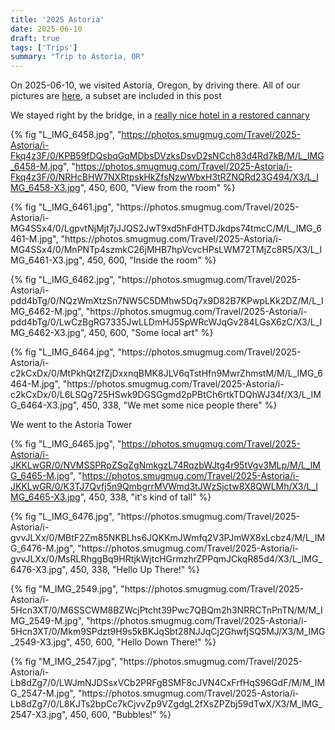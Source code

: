 ```yaml
---
title: '2025 Astoria'
date: 2025-06-10
draft: true
tags: ['Trips']
summary: "Trip to Astoria, OR"
---
```



On 2025-06-10, we visited Astoria, Oregon, by driving there. All of our pictures are [here](https://lmblevins.smugmug.com/Travel/2025-Astoria), a subset are included in this post

We stayed right by the bridge, in a [really nice hotel in a restored cannary](https://www.cannerypierhotel.com/?utm_source=Tripadvisor&utm_medium=busadv)

{% fig "L_IMG_6458.jpg", "https://photos.smugmug.com/Travel/2025-Astoria/i-Fkq4z3F/0/KPB59fDQsbqGqMDbsDVzksDsvD2sNCch83d4Rd7kB/M/L_IMG_6458-M.jpg", "https://photos.smugmug.com/Travel/2025-Astoria/i-Fkq4z3F/0/NRHcBHW7NXRtpskHkZfsNzwWbxH3tRZNQRd23G494/X3/L_IMG_6458-X3.jpg", 450, 600, "View from the room" %}
<p>
{% fig "L_IMG_6461.jpg", "https://photos.smugmug.com/Travel/2025-Astoria/i-MG4SSx4/0/LgpvtNjMjt7jJJQS2JwT9xd5hFdHTDJkdps74tmcC/M/L_IMG_6461-M.jpg", "https://photos.smugmug.com/Travel/2025-Astoria/i-MG4SSx4/0/MnPNTp4szmkC26jMHB7hpVcvcHPsLWM72TMjZc8R5/X3/L_IMG_6461-X3.jpg", 450, 600, "Inside the room" %}
<p>
{% fig "L_IMG_6462.jpg", "https://photos.smugmug.com/Travel/2025-Astoria/i-pdd4bTg/0/NQzWmXtzSn7NW5C5DMhw5Dq7x9D82B7KPwpLKk2DZ/M/L_IMG_6462-M.jpg", "https://photos.smugmug.com/Travel/2025-Astoria/i-pdd4bTg/0/LwCzBgRG7335JwLLDmHJ5SpWRcWJqGv284LGsX6zC/X3/L_IMG_6462-X3.jpg", 450, 600, "Some local art" %}
<p>
{% fig "L_IMG_6464.jpg", "https://photos.smugmug.com/Travel/2025-Astoria/i-c2kCxDx/0/MtPkhQtZfZjDxxnqBMK8JLV6qTstHfn9MwrZhmstM/M/L_IMG_6464-M.jpg", "https://photos.smugmug.com/Travel/2025-Astoria/i-c2kCxDx/0/L6LSQg725HSwk9DGSGgmd2pPBtCh6rtkTDQhWJ34f/X3/L_IMG_6464-X3.jpg", 450, 338, "We met some nice people there" %}

We went to the Astoria Tower

{% fig "L_IMG_6465.jpg", "https://photos.smugmug.com/Travel/2025-Astoria/i-JKKLwGR/0/NVMSSPRpZSqZgNmkgzL74RqzbWJtg4r95tVgv3MLp/M/L_IMG_6465-M.jpg", "https://photos.smugmug.com/Travel/2025-Astoria/i-JKKLwGR/0/K3TJ7Qvfj5n9QmbgrrMVWmd3tJWzSjctw8X8QWLMh/X3/L_IMG_6465-X3.jpg", 450, 338, "it's kind of tall" %}
<p>
{% fig "L_IMG_6476.jpg", "https://photos.smugmug.com/Travel/2025-Astoria/i-gvvJLXx/0/MBtF2Zm85NKBLhs6JQKKmJWmfq2V3PJmWX8xLcbz4/M/L_IMG_6476-M.jpg", "https://photos.smugmug.com/Travel/2025-Astoria/i-gvvJLXx/0/MsRLRhggBq9HRtjkWjtcHGrmzhrZPPqmJCkqR85d4/X3/L_IMG_6476-X3.jpg", 450, 338, "Hello Up There!" %}
<p>
{% fig "M_IMG_2549.jpg", "https://photos.smugmug.com/Travel/2025-Astoria/i-5Hcn3XT/0/M6SSCWM8BZWcjPtcht39Pwc7QBQm2h3NRRCTnPnTN/M/M_IMG_2549-M.jpg", "https://photos.smugmug.com/Travel/2025-Astoria/i-5Hcn3XT/0/Mkm9SPdzt9H9s5kBKJqSbt28NJJqCj2GhwfjSQ5MJ/X3/M_IMG_2549-X3.jpg", 450, 600, "Hello Down There!" %}
<p>
{% fig "M_IMG_2547.jpg", "https://photos.smugmug.com/Travel/2025-Astoria/i-Lb8dZg7/0/LWJmNJDSsxVCb2PRFgBSMF8cJVN4CxFrfHqS96GdF/M/M_IMG_2547-M.jpg", "https://photos.smugmug.com/Travel/2025-Astoria/i-Lb8dZg7/0/L8KJTs2bpCc7kCjvvZp9VZgdgL2fXsZPZbj59dTwX/X3/M_IMG_2547-X3.jpg", 450, 600, "Bubbles!" %}
